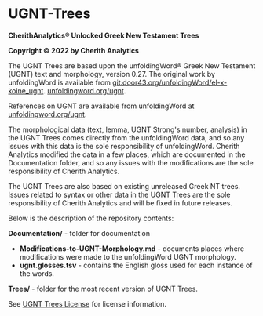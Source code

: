 # UGNT-Trees
**CherithAnalytics® Unlocked Greek New Testament Trees**

**Copyright © 2022 by Cherith Analytics**

The UGNT Trees are based upon the unfoldingWord® Greek New Testament (UGNT) text and morphology, version 0.27. The original work by unfoldingWord is available from [git.door43.org/unfoldingWord/el-x-koine_ugnt](https://git.door43.org/unfoldingWord/el-x-koine_ugnt). [unfoldingword.org/ugnt](https://www.unfoldingword.org/ugnt).

References on UGNT are available from unfoldingWord at [unfoldingword.org/ugnt](https://www.unfoldingword.org/ugnt).

The morphological data (text, lemma, UGNT Strong's number, analysis) in the UGNT Trees comes directly from the unfoldingWord data, and so any issues with this data is the sole responsibility of unfoldingWord.  Cherith Analytics modified the data in a few places, which are documented in the Documentation folder, and so any issues with the modifications are the sole responsibility of Cherith Analytics.

The UGNT Trees are also based on existing unreleased Greek NT trees. Issues related to syntax or other data in the UGNT Trees are the sole responsibility of Cherith Analytics and will be fixed in future releases.

Below is the description of the repository contents:

**Documentation/** - folder for documentation
  * **Modifications-to-UGNT-Morphology.md** - documents places where modifications were made to the unfoldingWord UGNT morphology.
  * **ugnt.glosses.tsv** - contains the English gloss used for each instance of the words.

**Trees/** - folder for the most recent version of UGNT Trees.

See [UGNT Trees License](https://github.com/cherithanalytics/UGNT-Trees/blob/main/LICENSE.md) for license information.
